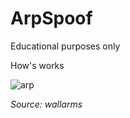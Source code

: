 # ArpSpoof
Educational purposes only

How's works

![arp](https://github.com/user-attachments/assets/3e37a24c-5287-498c-9907-cf3afc584caa)

<i>Source: wallarms</i>
